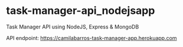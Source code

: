 # task-manager-api_nodejsapp
Task Manager API using NodeJS, Express &amp; MongoDB

API endpoint: https://camilabarros-task-manager-app.herokuapp.com 
